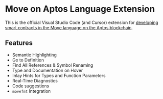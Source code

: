 # Move on Aptos Language Extension

This is the official Visual Studio Code (and Cursor) extension for [developing smart contracts in the Move language on the Aptos blockchain](https://aptos.dev/en/build/smart-contracts).

## Features

- Semantic Highlighting
- Go to Definition
- Find All References & Symbol Renaming
- Type and Documentation on Hover
- Inlay Hints for Types and Function Parameters
- Real-Time Diagnostics
- Code suggestions
- `movefmt` Integration
